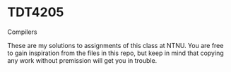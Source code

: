 # TDT4205
Compilers

These are my solutions to assignments of this class at NTNU. You are free to gain inspiration from the files in this repo, but keep in mind that copying any work without premission will get you in trouble.
